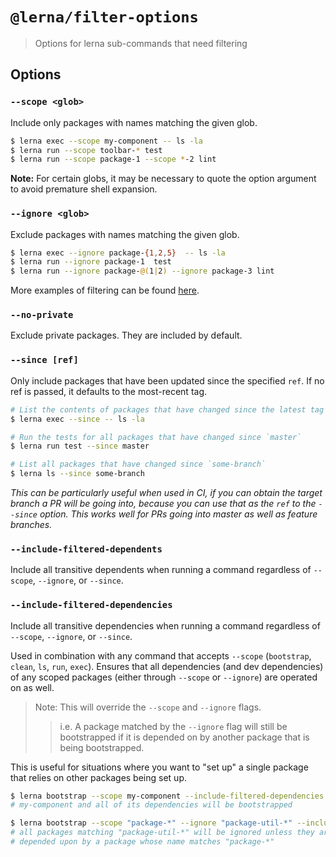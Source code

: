 # `@lerna/filter-options`

> Options for lerna sub-commands that need filtering

## Options

### `--scope <glob>`

Include only packages with names matching the given glob.

```sh
$ lerna exec --scope my-component -- ls -la
$ lerna run --scope toolbar-* test
$ lerna run --scope package-1 --scope *-2 lint
```

**Note:** For certain globs, it may be necessary to quote the option argument to avoid premature shell expansion.

### `--ignore <glob>`

Exclude packages with names matching the given glob.

```sh
$ lerna exec --ignore package-{1,2,5}  -- ls -la
$ lerna run --ignore package-1  test
$ lerna run --ignore package-@(1|2) --ignore package-3 lint
```

More examples of filtering can be found [here](https://github.com/lerna/lerna/blob/c0a750e0f482c16dda2f922f235861283efbe94d/commands/list/__tests__/list-command.test.js#L305-L356).

### `--no-private`

Exclude private packages. They are included by default.

### `--since [ref]`

Only include packages that have been updated since the specified `ref`. If no ref is passed, it defaults to the most-recent tag.

```sh
# List the contents of packages that have changed since the latest tag
$ lerna exec --since -- ls -la

# Run the tests for all packages that have changed since `master`
$ lerna run test --since master

# List all packages that have changed since `some-branch`
$ lerna ls --since some-branch
```

_This can be particularly useful when used in CI, if you can obtain the target branch a PR will be going into, because you can use that as the `ref` to the `--since` option. This works well for PRs going into master as well as feature branches._

### `--include-filtered-dependents`

Include all transitive dependents when running a command regardless of `--scope`, `--ignore`, or `--since`.

### `--include-filtered-dependencies`

Include all transitive dependencies when running a command regardless of `--scope`, `--ignore`, or `--since`.

Used in combination with any command that accepts `--scope` (`bootstrap`, `clean`, `ls`, `run`, `exec`).
Ensures that all dependencies (and dev dependencies) of any scoped packages (either through `--scope` or `--ignore`) are operated on as well.

> Note: This will override the `--scope` and `--ignore` flags.
>
> > i.e. A package matched by the `--ignore` flag will still be bootstrapped if it is depended on by another package that is being bootstrapped.

This is useful for situations where you want to "set up" a single package that relies on other packages being set up.

```sh
$ lerna bootstrap --scope my-component --include-filtered-dependencies
# my-component and all of its dependencies will be bootstrapped
```

```sh
$ lerna bootstrap --scope "package-*" --ignore "package-util-*" --include-filtered-dependencies
# all packages matching "package-util-*" will be ignored unless they are
# depended upon by a package whose name matches "package-*"
```
